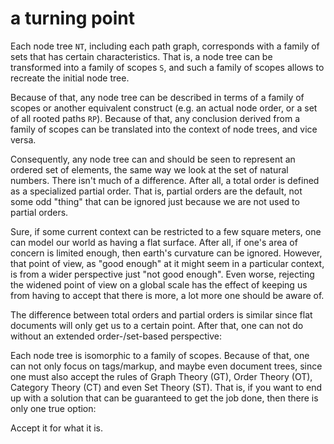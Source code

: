 
<!-- ======================================================================= -->
# a turning point

Each node tree `NT`, including each path graph, corresponds with a family of
sets that has certain characteristics. That is, a node tree can be transformed
into a family of scopes `S`, and such a family of scopes allows to recreate
the initial node tree.

Because of that, any node tree can be described in terms of a family of scopes
or another equivalent construct (e.g. an actual node order, or a set of all
rooted paths `RP`). Because of that, any conclusion derived from a family of
scopes can be translated into the context of node trees, and vice versa.

Consequently, any node tree can and should be seen to represent an ordered set
of elements, the same way we look at the set of natural numbers. There isn't
much of a difference. After all, a total order is defined as a specialized
partial order. That is, partial orders are the default, not some odd "thing"
that can be ignored just because we are not used to partial orders.

Sure, if some current context can be restricted to a few square meters, one can
model our world as having a flat surface. After all, if one's area of concern
is limited enough, then earth's curvature can be ignored. However, that point of
view, as "good enough" at it might seem in a particular context, is from a wider
perspective just "not good enough". Even worse, rejecting the widened point of
view on a global scale has the effect of keeping us from having to accept that
there is more, a lot more one should be aware of.

The difference between total orders and partial orders is similar since flat
documents will only get us to a certain point. After that, one can not do
without an extended order-/set-based perspective:

Each node tree is isomorphic to a family of scopes. Because of that, one can not
only focus on tags/markup, and maybe even document trees, since one must also
accept the rules of Graph Theory (GT), Order Theory (OT), Category Theory (CT)
and even Set Theory (ST). That is, if you want to end up with a solution that
can be guaranteed to get the job done, then there is only one true option:

Accept it for what it is.
